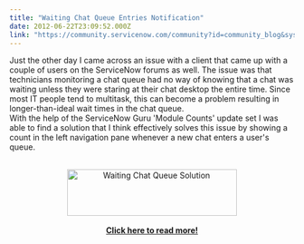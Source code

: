 ```yaml
---
title: "Waiting Chat Queue Entries Notification"
date: 2012-06-22T23:09:52.000Z
link: "https://community.servicenow.com/community?id=community_blog&sys_id=c5fca2a5dbd0dbc01dcaf3231f961964"
---
```

<p>Just the other day I came across an issue with a client that came up with a couple of users on the ServiceNow forums as well. The issue was that technicians monitoring a chat queue had no way of knowing that a chat was waiting unless they were staring at their chat desktop the entire time. Since most IT people tend to multitask, this can become a problem resulting in longer-than-ideal wait times in the chat queue.<br />With the help of the ServiceNow Guru 'Module Counts' update set I was able to find a solution that I think effectively solves this issue by showing a count in the left navigation pane whenever a new chat enters a user's queue.<br /><center><br /><a href="http://www.servicenowguru.com/system-ui/waiting-chat-queue-entries-notification/"><img src="http://www.servicenowguru.com/wp-content/uploads/2012/06/WaitingChatQueueSolution-300x82.png" alt="Waiting Chat Queue Solution" title="Waiting Chat Queue Solution" width="300" height="82" class="aligncenter size-medium wp-image-4495" /></a><br /><br /><a href="http://www.servicenowguru.com/system-ui/waiting-chat-queue-entries-notification/" target="_blank"><b>Click here to read more!</b></a><br /></center><br /><!--break--></p>